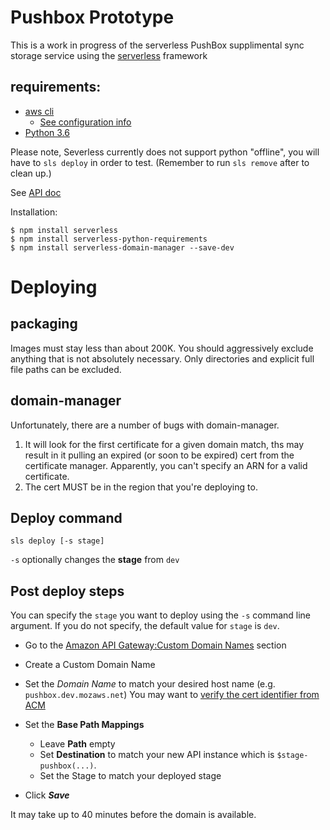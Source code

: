 # Pushbox Prototype

This is a work in progress of the serverless PushBox supplimental sync
storage service using the [serverless](https://github.com/serverless) framework

## requirements:
* [aws cli](https://aws.amazon.com/cli/)
    * [See configuration info](https://docs.aws.amazon.com/cli/latest/userguide/cli-chap-getting-started.html)
* [Python 3.6](https://www.python.org/downloads/release/python-364/)

Please note, Severless currently does not support python "offline", you will
have to `sls deploy` in order to test. (Remember to run `sls remove` after
to clean up.)


See [API doc](
https://docs.google.com/document/d/1YT6gh125Tu03eM42Vb_LKjvgxc4qrGGZsty1_ajf2YM/)

Installation:

```
$ npm install serverless
$ npm install serverless-python-requirements
$ npm install serverless-domain-manager --save-dev
```

# Deploying
## packaging
Images must stay less than about 200K. You should aggressively exclude
anything that is not absolutely necessary. Only directories and explicit
full file paths can be excluded.

## domain-manager

Unfortunately, there are a number of bugs with domain-manager.

1) It will look for the first certificate for a given domain match,
ths may result in it pulling an expired (or soon to be expired) cert from
the certificate manager. Apparently, you can't specify an ARN for a valid
certificate.
2) The cert MUST be in the region that you're deploying to.

## Deploy command
`sls deploy [-s stage]`

`-s` optionally changes the **stage** from `dev`


## Post deploy steps
You can specify the `stage` you want to deploy using the `-s` command line argument. If you
do not specify, the default value for `stage` is `dev`.

* Go to the [Amazon API Gateway:Custom Domain Names](https://console.aws.amazon.com/apigateway/home?region=us-east-1#/custom-domain-names) section
* Create a Custom Domain Name
* Set the *Domain Name* to match your desired host name (e.g. `pushbox.dev.mozaws.net`) You may
want to [verify the cert identifier from ACM](https://console.aws.amazon.com/acm/home)
* Set the **Base Path Mappings**
    * Leave **Path** empty
    * Set **Destination** to match your new API instance which is `$stage-pushbox(...)`.
    * Set the Stage to match your deployed stage

* Click ***Save***

It may take up to 40 minutes before the domain is available.
